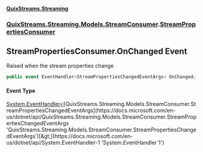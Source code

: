 #### [QuixStreams.Streaming](index.md 'index')
### [QuixStreams.Streaming.Models.StreamConsumer](QuixStreams.Streaming.Models.StreamConsumer.md 'QuixStreams.Streaming.Models.StreamConsumer').[StreamPropertiesConsumer](StreamPropertiesConsumer.md 'QuixStreams.Streaming.Models.StreamConsumer.StreamPropertiesConsumer')

## StreamPropertiesConsumer.OnChanged Event

Raised when the stream properties change

```csharp
public event EventHandler<StreamPropertiesChangedEventArgs> OnChanged;
```

#### Event Type
[System.EventHandler&lt;](https://docs.microsoft.com/en-us/dotnet/api/System.EventHandler-1 'System.EventHandler`1')[QuixStreams.Streaming.Models.StreamConsumer.StreamPropertiesChangedEventArgs](https://docs.microsoft.com/en-us/dotnet/api/QuixStreams.Streaming.Models.StreamConsumer.StreamPropertiesChangedEventArgs 'QuixStreams.Streaming.Models.StreamConsumer.StreamPropertiesChangedEventArgs')[&gt;](https://docs.microsoft.com/en-us/dotnet/api/System.EventHandler-1 'System.EventHandler`1')